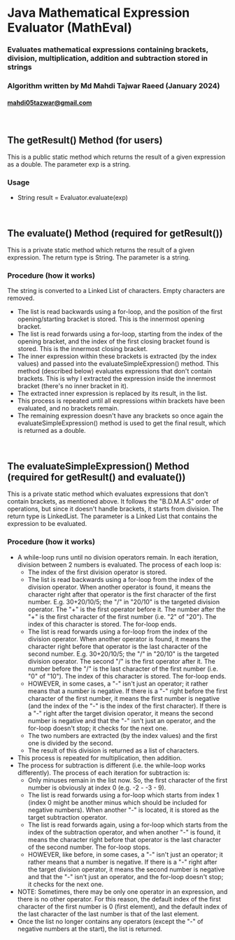 # Java Mathematical Expression Evaluator (MathEval)
### Evaluates mathematical expressions containing brackets, division, multiplication, addition and subtraction stored in strings
### Algorithm written by Md Mahdi Tajwar Raeed (January 2024)
#### mahdi05tazwar@gmail.com
<br>

## The getResult() Method (for users)
This is a public static method which returns the result of a given expression as a double. The parameter exp is a string.
### Usage
* String result = Evaluator.evaluate(exp)
<br>

## The evaluate() Method (required for getResult())
This is a private static method which returns the result of a given expression.
The return type is String. The parameter is a string.
### Procedure (how it works)
The string is converted to a Linked List of characters. Empty characters are removed.
* The list is read backwards using a for-loop, and the position of the first opening/starting bracket is stored. This is the innermost opening bracket.
* The list is read forwards using a for-loop, starting from the index of the opening bracket, and the index of the first closing bracket found is stored. This is the innermost closing bracket.
* The inner expression within these brackets is extracted (by the index values) and passed into the evaluateSimpleExpression() method. This method (described below) evaluates expressions that don't contain brackets. This is why I extracted the expression inside the innermost bracket (there's no inner bracket in it).
* The extracted inner expression is replaced by its result, in the list.
* This process is repeated until all expressions within brackets have been evaluated, and no brackets remain.
* The remaining expression doesn't have any brackets so once again the evaluateSimpleExpression() method is used to get the final result, which is returned as a double.
<br>

## The evaluateSimpleExpression() Method (required for getResult() and evaluate())
This is a private static method which evaluates expressions that don't contain brackets, as mentioned above. It follows the "B.D.M.A.S" order of operations, but since it doesn't handle brackets, it starts from division.
The return type is LinkedList<Character>. The parameter is a Linked List that contains the expression to be evaluated.
### Procedure (how it works)
* A while-loop runs until no division operators remain. In each iteration, division between 2 numbers is evaluated. The process of each loop is:
  * The index of the first division operator is stored.
  * The list is read backwards using a for-loop from the index of the division operator. When another operator is found, it means the character right after that operator is the first character of the first number. E.g. 30+20/10/5; the "/" in "20/10" is the targeted division operator. The "+" is the first operator before it. The number after the "+" is the first character of the first number (i.e. "2" of "20"). The index of this character is stored. The for-loop ends.
  * The list is read forwards using a for-loop from the index of the division operator.  When another operator is found, it means the character right before that operator is the last character of the second number. E.g. 30+20/10/5; the "/" in "20/10" is the targeted division operator. The second "/" is the first operator after it. The number before the "/" is the last character of the first number (i.e. "0" of "10"). The index of this character is stored. The for-loop ends.
  * HOWEVER, in some cases, a "-" isn't just an operator; it rather means that a number is negative. If there is a "-" right before the first character of the first number, it means the first number is negative (and the index of the "-" is the index of the first character). If there is a "-" right after the target division operator, it means the second number is negative and that the "-" isn't just an operator, and the for-loop doesn't stop; it checks for the next one.
  * The two numbers are extracted (by the index values) and the first one is divided by the second.
  * The result of this division is returned as a list of characters.
* This process is repeated for multiplication, then addition.
* The process for subtraction is different (i.e. the while-loop works differently). The process of each iteration for subtraction is:
  * Only minuses remain in the list now. So, the first character of the first number is obviously at index 0 (e.g. -2 - -3 - 9).
  * The list is read forwards using a for-loop which starts from index 1 (index 0 might be another minus which should be included for negative numbers). When another "-" is located, it is stored as the target subtraction operator.
  * The list is read forwards again, using a for-loop which starts from the index of the subtraction operator, and when another "-" is found, it means the character right before that operator is the last character of the second number. The for-loop stops.
  * HOWEVER, like before, in some cases, a "-" isn't just an operator; it rather means that a number is negative. If there is a "-" right after the target division operator, it means the second number is negative and that the "-" isn't just an operator, and the for-loop doesn't stop; it checks for the next one.
* NOTE: Sometimes, there may be only one operator in an expression, and there is no other operator. For this reason, the default index of the first character of the first number is 0 (first element), and the default index of the last character of the last number is that of the last element.
* Once the list no longer contains any operators (except the "-" of negative numbers at the start), the list is returned.
